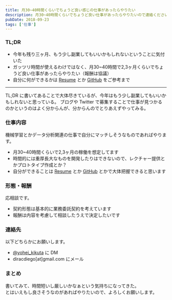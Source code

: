 ```yaml
---
title: 月30~40時間くらいでちょうど良い感じの仕事があったらやりたい
description: 月30~40時間くらいでちょうど良い仕事があったらやりたいので連絡くださいというブログ記事。
pubDate: 2018-09-23
tags: ['仕事']
---
```


### TL;DR
- 今年も残り三ヶ月、もう少し副業してもいいかもしれないということに気付いた
- ガッツリ時間が使えるわけではなく、月30~40時間で2,3ヶ月くらいでちょうど良い仕事があったらやりたい（報酬は協議）
- 自分に何ができるかは [Resume](https://github.com/yoheikikuta/resume) とか [GitHub](https://github.com/yoheikikuta) をご参考まで
---

TL;DR に書いてあることで大体尽きているが、今年はもう少し副業してもいいかもしれないと思っている。
ブログや Twitter で募集することで仕事が見つかるのかというのはよく分からんが、分からんのでとりあえずやってみる。

### 仕事内容
機械学習とかデータ分析関連の仕事で自分にマッチしそうなものであればやります。
- 月30~40時間くらいで2,3ヶ月の稼働を想定してます
- 時間的には重厚長大なものを開発したりはできないので、レクチャー提供とかプロトタイプ作成とか？
- 自分ができることは [Resume](https://github.com/yoheikikuta/resume) とか [GitHub](https://github.com/yoheikikuta) とかで大体把握できると思います

### 形態・報酬
応相談です。
- 契約形態は基本的に業務委託契約を考えています
- 報酬は内容を考慮して相談したうえで決定したいです

### 連絡先
以下どちらかにお願いします。
- [@yohei_kikuta](https://twitter.com/yohei_kikuta) に DM
- diracdiego[at]gmail.com にメール

### まとめ
書いてみて、時間短いし厳しいかなぁという気持ちになってきた。  
とはいえもし良さそうなのがあればやりたいので、よろしくお願いします。
